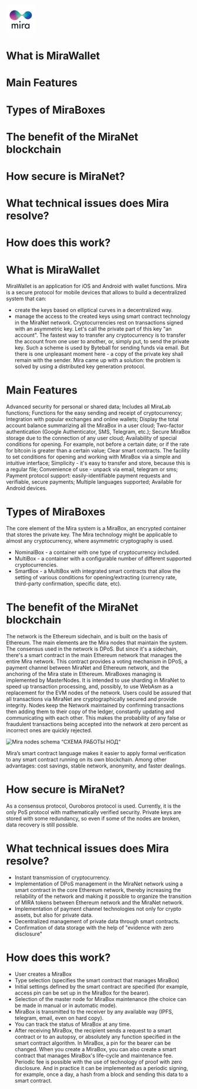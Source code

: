 <img src="https://raw.githubusercontent.com/mira-lab/MiraWallet/master/resources/mira/icon/mira-wallet.png" alt="MiraWallet" width="79">

# What is MiraWallet
# Main Features
# Types of MiraBoxes
# The benefit of the MiraNet blockchain
# How secure is MiraNet?
# What technical issues does Mira resolve?
# How does this work?


# What is MiraWallet

MiraWallet is an application for iOS and Android with wallet functions. Mira is a secure  protocol for mobile devices that allows to build a decentralized system that can:
- create the keys based on elliptical curves in a decentralized way.
- manage the access to the created keys using smart contract technology in the MiraNet network.
Cryptocurrencies rest on transactions signed with an asymmetric key. Let's call the private part of this key "an account". The fastest way to transfer any cryptocurrency is to transfer the account from one user to another, or, simply put, to send the private key. Such a scheme is used by Byteball for sending funds via email. But there is one unpleasant moment here - a copy of the private key shall remain with the sender.  Mira came up with a solution: the problem is solved by using a distributed key generation protocol.



# Main Features
Advanced security for personal or shared data;
Includes all MiraLab functions;
Functions for the easy sending and receipt of cryptocurrency;
Integration with popular exchanges and online wallets;
Display the total account balance summarizing all the MiraBox in a user cloud;
Two-factor authentication (Google Authenticator, SMS, Telegram, etc.);
Secure MiraBox storage due to the connection of any user cloud;
Availability of special conditions for opening. For example, not before a certain date; or if the rate for bitcoin is greater than a certain value;
Clear smart contracts. The facility to set conditions for opening and working with MiraBox via a simple and intuitive interface;
Simplicity - it's easy to transfer and store, because this is a regular file;
Convenience of use - unpack via email, telegram or sms;
Payment protocol support: easily-identifiable payment requests and verifiable, secure payments;
Multiple languages supported;
Available for Android devices.



# Types of MiraBoxes

The core element of the Mira system is a MiraBox, an encrypted container that stores the private key. The Mira technology might be applicable to almost any cryptocurrency, where asymmetric cryptography is used.

- NominalBox - a container with one type of cryptocurrency included.
- MultiBox - a container with a configurable number of different supported cryptocurrencies.
- SmartBox - a MultiBox with integrated smart contracts that allow the setting of various conditions for opening/extracting (currency rate, third-party confirmation, specific date, etc).


# The benefit of the MiraNet blockchain

The network is the Ethereum sidechain, and is built on the basis of Ethereum. The main elements are the Mira nodes that maintain the system. The consensus used in the network is DPoS. But since it's a sidechain, there's a smart contract in the main Ethereum network that manages the entire Mira network. This contract provides a voting mechanism in DPoS, a payment channel between MiraNet and Ethereum network, and the anchoring of the Mira state in Ethereum. MiraBoxes managing is implemented by MasterNodes. It is intended to use sharding in MiraNet to speed up transaction processing, and, possibly, to use WebAsm as a replacement for the EVM nodes of the network.
Users could be assured that all transactions via MiraNet are cryptographically secured and provide integrity. Nodes keep the Network maintained by confirming transactions then adding them to their copy of the ledger, constantly updating and communicating with each other. This makes the probability of any false or fraudulent transactions being accepted into the network at zero percent as incorrect ones are quickly rejected.

<img src="https://raw.githubusercontent.com/mira-lab/MiraWallet/master/resources/mira/images/point-of-Mira-nodes.jpg" alt="Mira nodes schema" width="399">
“СХЕМА РАБОТЫ НОД“

Mira’s smart contract language makes it easier to apply formal verification to any smart contract running on its own blockchain. Among other advantages: cost savings, stable network, anonymity, and faster dealings.


# How secure is MiraNet?

As a consensus protocol, Ouroboros protocol is used. Currently, it is the only PoS protocol with mathematically verified security.
Private keys are stored with some redundancy, so even if some of the nodes are broken, data recovery is still possible.


# What technical issues does Mira resolve?

- Instant transmission of cryptocurrency.
- Implementation of DPoS management in the MiraNet network using a smart contract in the core Ethereum network, thereby increasing the reliability of the network and making it possible to organize the transition of MIRA tokens between Ethereum network and the MiraNet network.
- Implementation of payment channel technologies not only for crypto assets, but also for private data.
- Decentralized management of private data through smart contracts.
- Confirmation of data storage with the help of "evidence with zero disclosure"


# How does this work?

- User creates a MiraBox
- Type selection (specifies the smart contract that manages MiraBox)
- Initial settings defined by the smart contract are specified (for example, access pin can be set up in the MiraBox for the bearer).
- Selection of the master node for MiraBox maintenance (the choice can be made in manual or in automatic mode).
- MiraBox is transmitted to the receiver by any available way (IPFS, telegram, email, even on hard copy).
- You can track the status of MiraBox at any time.
- After receiving MiraBox, the recipient sends a request to a smart contract or to an autopsy, or absolutely any function specified in the smart contract algorithm. In MiraBox, a pin for the bearer can be changed. When you create a MiraBox, you can also create a smart contract that manages MiraBox's life-cycle and maintenance fee. Periodic fee is possible with the use of technology of proof with zero disclosure. And in practice it can be implemented as a periodic signing, for example, once a day, a hash from a block and sending this data to a smart contract.



